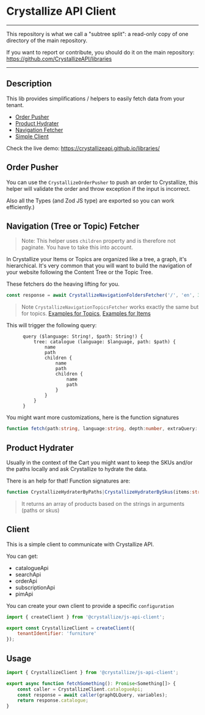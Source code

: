 # Crystallize API Client

---

This repository is what we call a "subtree split": a read-only copy of one directory of the main repository.

If you want to report or contribute, you should do it on the main repository: https://github.com/CrystallizeAPI/libraries

---

## Description

This lib provides simplifications / helpers to easily fetch data from your tenant.

-   [Order Pusher](#Order-Pusher)
-   [Product Hydrater](#Product-Hydrater)
-   [Navigation Fetcher](#Navigation-Tree-or-Topic-Fetcher)
-   [Simple Client](#Client)

Check the live demo: https://crystallizeapi.github.io/libraries/

## Order Pusher

You can use the `CrystallizeOrderPusher` to push an order to Crystallize, this helper will validate the order and throw exception if the input is incorrect.

Also all the Types (and Zod JS type) are exported so you can work efficiently.)

## Navigation (Tree or Topic) Fetcher

> Note: This helper uses `children` property and is therefore not paginate. You have to take this into account.

In Crystallize your Items or Topics are organized like a tree, a graph, it's hierarchical.
It's very common that you will want to build the navigation of your website following the Content Tree or the Topic Tree.

These fetchers do the heaving lifting for you.

```javascript
const response = await CrystallizeNavigationFoldersFetcher('/', 'en', 3);
```

> Note `CrystallizeNavigationTopicsFetcher` works exactly the same but for topics. [Examples for Topics](./tests/naigationTopics.test.js), [Examples for Items](./tests/naigationTree.test.js)

This will trigger the following query:

```graqhql
      query ($language: String!, $path: String!) {
          tree: catalogue (language: $language, path: $path) {
              name
              path
              children {
                  name
                  path
                  children {
                      name
                      path
                  }
              }
          }
      }
```

You might want more customizations, here is the function signatures

```typescript
function fetch(path:string, language:string, depth:number, extraQuery: any, (level:number) => any);
```

## Product Hydrater

Usually in the context of the Cart you might want to keep the SKUs and/or the paths locally and ask Crystallize to hydrate the data.

There is an help for that! Function signatures are:

```typescript
function CrystallizeHydraterByPaths|CrystallizeHydraterBySkus(items:string[], language:string, extraQuery: any, perProduct: (item: string, index: number) => any, perVariant: (item: string, index: number) => any);
```

> It returns an array of products based on the strings in arguments (paths or skus)

## Client

This is a simple client to communicate with Crystallize API.

You can get:

-   catalogueApi
-   searchApi
-   orderApi
-   subscriptionApi
-   pimApi

You can create your own client to provide a specific `configuration`

```javascript
import { createClient } from '@crystallize/js-api-client';

export const CrystallizeClient = createClient({
    tenantIdentifier: 'furniture'
});
```

## Usage

```javascript
import { CrystallizeClient } from '@crystallize/js-api-client';

export async function fetchSomething(): Promise<Something[]> {
    const caller = CrystallizeClient.catalogueApi;
    const response = await caller(graphQLQuery, variables);
    return response.catalogue;
}
```
